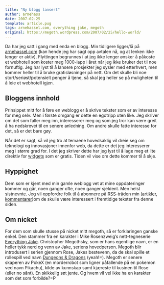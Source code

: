 ```yaml
---
title: "Ny blogg lansert"
author: arnehass
date: 2007-02-25
template: article.pug
tags: arnehassel.com, everything jake, megoth
original: https://megoth.wordpress.com/2007/02/25/hello-world/
---
```


<p>Da har jeg satt i gang med enda en blogg. Min tidligere ligger/lå på <a href="http://arnehassel.com/">arnehassel.com</a> (kan hende jeg har sagt opp avtalen nå, og at lenken ikke lenger er aktiv). Flyttingen begrunnes i at jeg ikke lenger ønsker å påkoste et webhotell som koster meg 1000-lapp i året når jeg ikke bruker det til noe fornuftig. Jeg har lyst til å lansere prosjekter jeg sysler med etterhvert, men kommer heller til å bruke gratisløsninger på nett. Om det skulle bli noe stort/seriøst/potensielt penger å tjene, så skal jeg heller se på muligheten til å leie et webhotell igjen.</p>
<span class="more"></span>
<h2>Bloggens innhold</h2>
<p>Prinsippet mitt for å føre en weblogg er å skrive tekster som er av interesse for meg selv. Men i første omgang er dette en egotripp uten like. Jeg skriver om det som faller meg inn, interesserer meg og som jeg tror kan være greit å ha nedskrevet til en senere anledning. Om andre skulle fatte interesse for det, så er det bare gøy.</p>
<p>Når det er sagt, så vil jeg tro at temaene hovedsaklig vil dreie seg om teknologi og innovasjoner innenfor web, da dette er det jeg interesserer meg i større grad for. I det jeg skriver dette har jeg lyst til å lage meg et lite direktiv for <a title="Wikipedia om widgets" href="http://en.wikipedia.org/wiki/Widgets">widgets</a> som er gratis. Tiden vil vise om dette kommer til å skje.</p>
<h2>Hyppighet</h2>
<p>Dem som er kjent med min gamle weblogg vet at mine oppdateringer kommer og går, noen ganger ofte, noen ganger sjeldent. Men helst sistnevnte. Jeg vil oppfordre folk til å abonnere på <a title="Wikipedia om RSS" href="http://en.wikipedia.org/wiki/RSS">RSS</a>-tråden min (<a href="http://megoth.wordpress.com/feed/">artikler</a>, <a href="http://megoth.wordpress.com/comments/feed/">kommentarer</a>)om de skulle være interessert i fremtidige tekster fra denne siden.</p>
<h2>Om nicket</h2>
<p>For dem som skulle stusse på nicket mitt megoth, så er forklaringen ganske enkel. Den stammer fra en karakter i Mike Rosenzweig’s nett-tegneserie <a title="Everything Jake" href="http://everythingjake.com/">Everything Jake</a>. Christopher Megothsky, som er hans egentlige navn, er en heller tykk nerd og venn av Jake, seriens hovedperson. Megoth blir introdusert i serien gjennom Rose, Jakes bestevenn, da de skal spille et rollespill ved navn <a title="Dungeons and Dragons Roleplayinggame official site" href="http://www.wizards.com/dnd">Dungeons &amp; Dragons</a> (yeah!=). Megoth er senere skaperen av PokeX (en morderrobot som ligner påfallende på en pokemon ved navn Pikachu), kilde av kunnskap samt kjæreste til kusinen til Rose (eller no sånt). En skikkelig søt jente. Og hvem vil vel ikke ha en karakter som det som forbilde?=P</p>
